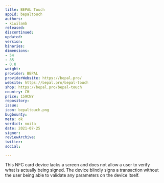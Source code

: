 ```yaml
---
title: BEPAL Touch
appId: bepaltouch
authors:
- kiwilamb
released: 
discontinued: 
updated: 
version: 
binaries: 
dimensions:
- 54
- 85
- 0.8
weight: 
provider: BEPAL
providerWebsite: https://bepal.pro/
website: https://bepal.pro/bepal-touch
shop: https://bepal.pro/bepal-touch
country: CH
price: 159CNY
repository: 
issue: 
icon: bepaltouch.png
bugbounty: 
meta: ok
verdict: noita
date: 2021-07-25
signer: 
reviewArchive: 
twitter: 
social: 

---
```


This NFC card device lacks a screen and does not allow a user to verify what is actually being signed. The device blindly signs a transaction without the user being able to validate any parameters on the device itself.
